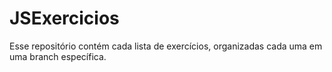 # JSExercicios
Esse repositório contém cada lista de exercícios, organizadas cada uma em uma branch específica.
